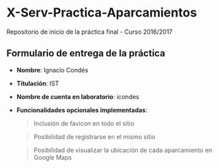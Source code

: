 # X-Serv-Practica-Aparcamientos
Repositorio de inicio de la práctica final - Curso 2016/2017

## Formulario de entrega de la práctica

* __Nombre__: Ignacio Condés
* __Titulación__: IST
* __Nombre de cuenta en laboratorio__: icondes
* __Funcionalidades opcionales implementadas__:

    > Inclusión de favicon en todo el sitio

    > Posibilidad de registrarse en el mismo sitio

    > Posibilidad de visualizar la ubicación de cada aparcamiento en Google Maps
